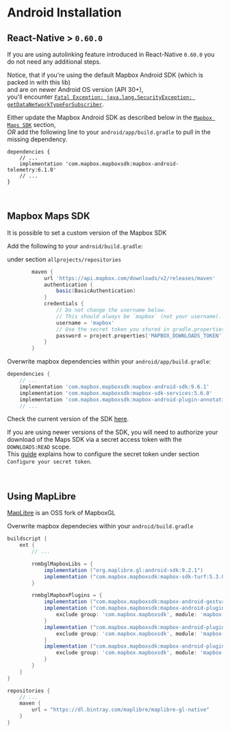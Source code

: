# Android Installation

## React-Native > `0.60.0` 
If you are using autolinking feature introduced in React-Native `0.60.0` you do not need any additional steps.

Notice, that if you're using the default Mapbox Android SDK (which is packed in with this lib)  
and are on newer Android OS version (API 30+),  
you'll encounter [`Fatal Exception: java.lang.SecurityException: getDataNetworkTypeForSubscriber`](https://github.com/react-native-mapbox-gl/maps/issues/1286).

Either update the Mapbox Android SDK as described below in the [`Mapbox Maps SDK`](https://github.com/react-native-mapbox-gl/maps/blob/master/android/install.md#mapbox-maps-sdk) section,   
_OR_ add the following line to your `android/app/build.gradle` to pull in the missing dependency.

```
dependencies {
    // ...
    implementation 'com.mapbox.mapboxsdk:mapbox-android-telemetry:6.1.0'
    // ...
}
```

<br>

## Mapbox Maps SDK

It is possible to set a custom version of the Mapbox SDK


Add the following to your  `android/build.gradle`:

under section `allprojects/repositories`
```groovy
        maven {
            url 'https://api.mapbox.com/downloads/v2/releases/maven'
            authentication {
                basic(BasicAuthentication)
            }
            credentials {
                // Do not change the username below.
                // This should always be `mapbox` (not your username). 
                username = 'mapbox'
                // Use the secret token you stored in gradle.properties as the password
                password = project.properties['MAPBOX_DOWNLOADS_TOKEN'] ?: ""
            }
        }
```

Overwrite mapbox dependencies within your `android/app/build.gradle`:

```groovy
dependencies {
    // ... 
    implementation 'com.mapbox.mapboxsdk:mapbox-android-sdk:9.6.1'
    implementation 'com.mapbox.mapboxsdk:mapbox-sdk-services:5.6.0'
    implementation 'com.mapbox.mapboxsdk:mapbox-android-plugin-annotation-v9:0.9.0'
    // ...
```

Check the current version of the SDK [here](https://docs.mapbox.com/android/maps/guides/).


If you are using newer versions of the SDK, you will need to authorize your download of the Maps SDK via a secret access token with the `DOWNLOADS:READ` scope.  
This [guide](https://docs.mapbox.com/android/maps/guides/install/#configure-credentials) explains how to configure the secret token under section `Configure your secret token`.

<br>

## Using MapLibre

[MapLibre](https://github.com/maplibre/maplibre-gl-native) is an OSS fork of MapboxGL

Overwrite mapbox dependecies within your `android/build.gradle`

```groovy
buildscript {
    ext {
        // ...

        rnmbglMapboxLibs = {
            implementation ("org.maplibre.gl:android-sdk:9.2.1")
            implementation ("com.mapbox.mapboxsdk:mapbox-sdk-turf:5.3.0")
        }

        rnmbglMapboxPlugins = {
            implementation ("com.mapbox.mapboxsdk:mapbox-android-gestures:0.7.0")
            implementation ("com.mapbox.mapboxsdk:mapbox-android-plugin-localization-v9:0.12.0")    {
                exclude group: 'com.mapbox.mapboxsdk', module: 'mapbox-android-sdk'
            }
            implementation ("com.mapbox.mapboxsdk:mapbox-android-plugin-annotation-v9:0.8.0")        {
                exclude group: 'com.mapbox.mapboxsdk', module: 'mapbox-android-sdk'
            }
            implementation ("com.mapbox.mapboxsdk:mapbox-android-plugin-markerview-v9:0.4.0") {
                exclude group: 'com.mapbox.mapboxsdk', module: 'mapbox-android-sdk'
            }
        }
    }
}

repositories {
    // ...
    maven {
        url = "https://dl.bintray.com/maplibre/maplibre-gl-native"
    }
}
```
